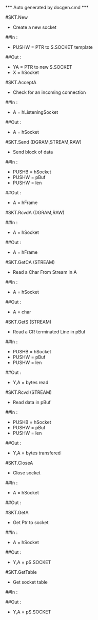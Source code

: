 *** Auto generated by docgen.cmd ***  

#SKT.New
+ Create a new socket

##In : 
+ PUSHW = PTR to S.SOCKET template

##Out : 
+ YA = PTR to new S.SOCKET
+ X = hSocket

#SKT.AcceptA
+ Check for an incoming connection

##In : 
+ A = hListeningSocket

##Out : 
+ A = hSocket

#SKT.Send (DGRAM,STREAM,RAW)
+ Send block of data

##In : 
+ PUSHB = hSocket
+ PUSHW = pBuf
+ PUSHW = len

##Out : 
+ A = hFrame

#SKT.RcvdA (DGRAM,RAW)

##In : 
+ A = hSocket

##Out : 
+ A = hFrame

#SKT.GetCA (STREAM)
+ Read a Char From Stream in A

##In : 
+ A = hSocket

##Out : 
+ A = char

#SKT.GetS (STREAM)
+ Read a CR terminated Line in pBuf

##In : 
+ PUSHB = hSocket
+ PUSHW = pBuf
+ PUSHW = len

##Out :
+ Y,A = bytes read

#SKT.Rcvd (STREAM)
+ Read data in pBuf

##In : 
+ PUSHB = hSocket
+ PUSHW = pBuf
+ PUSHW = len

##Out :
+ Y,A = bytes transfered

#SKT.CloseA
+ Close socket

##In : 
+ A = hSocket

##Out : 

#SKT.GetA
+ Get Ptr to socket

##In : 
+ A = hSocket

##Out : 
+ Y,A = pS.SOCKET

#SKT.GetTable
+ Get socket table

##In : 

##Out : 
+ Y,A = pS.SOCKET
